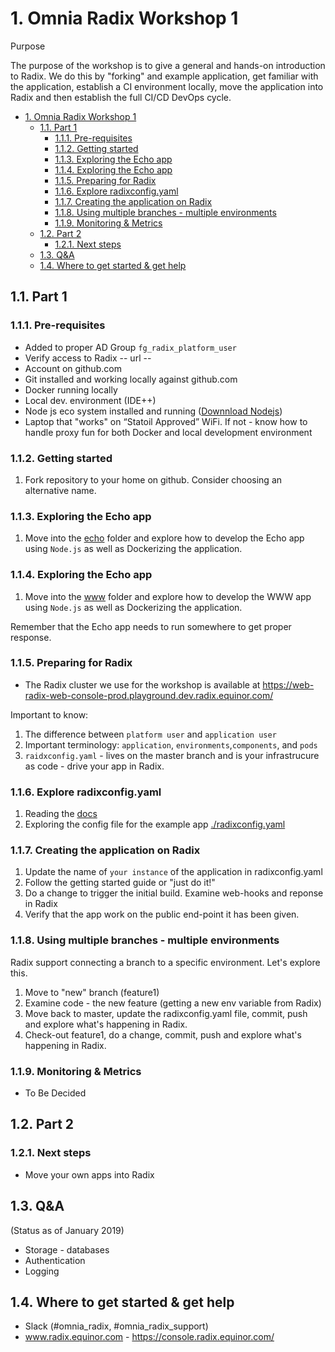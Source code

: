 # 1. Omnia Radix Workshop 1

Purpose

The purpose of the workshop is to give a general and hands-on introduction to Radix. We do this by "forking" and example application, get familiar with the application, establish a CI environment locally, move the application into Radix and then establish the full CI/CD DevOps cycle.

<!-- TOC -->

- [1. Omnia Radix Workshop 1](#1-omnia-radix-workshop-1)
    - [1.1. Part 1](#11-part-1)
        - [1.1.1. Pre-requisites](#111-pre-requisites)
        - [1.1.2. Getting started](#112-getting-started)
        - [1.1.3. Exploring the Echo app](#113-exploring-the-echo-app)
        - [1.1.4. Exploring the Echo app](#114-exploring-the-echo-app)
        - [1.1.5. Preparing for Radix](#115-preparing-for-radix)
        - [1.1.6. Explore radixconfig.yaml](#116-explore-radixconfigyaml)
        - [1.1.7. Creating the application on Radix](#117-creating-the-application-on-radix)
        - [1.1.8. Using multiple branches - multiple environments](#118-using-multiple-branches---multiple-environments)
        - [1.1.9. Monitoring & Metrics](#119-monitoring--metrics)
    - [1.2. Part 2](#12-part-2)
        - [1.2.1. Next steps](#121-next-steps)
    - [1.3. Q&A](#13-qa)
    - [1.4. Where to get started & get help](#14-where-to-get-started--get-help)

<!-- /TOC -->
## 1.1. Part 1

### 1.1.1. Pre-requisites

- Added to proper AD Group ```fg_radix_platform_user```
- Verify access to Radix -- url --
- Account on github.com
- Git installed and working locally against github.com
- Docker running locally
- Local dev. environment (IDE++)
- Node js eco system installed and running ([Downnload Nodejs](https://nodejs.org/en/download/))
- Laptop that "works" on “Statoil Approved” WiFi. If not - know how to handle proxy fun for both Docker and local development environment

### 1.1.2. Getting started

1. Fork repository to your home on github. Consider choosing an alternative name.

### 1.1.3. Exploring the Echo app

1. Move into the [echo](./echo/README.md) folder and explore how to develop the Echo app using ```Node.js``` as well as Dockerizing the application.

### 1.1.4. Exploring the Echo app

1. Move into the [www](./www/README.md) folder and explore how to develop the WWW app using ```Node.js``` as well as Dockerizing the application. 

Remember that the Echo app needs to run somewhere to get proper response.

### 1.1.5. Preparing for Radix

* The Radix cluster we use for the workshop is available at https://web-radix-web-console-prod.playground.dev.radix.equinor.com/

Important to know:

1. The difference between ```platform user``` and ```application user```
2. Important terminology: ```application```, ```environments```,```components```, and ```pods```
3. ```raidxconfig.yaml``` - lives on the master branch and is your infrastrucure as code - drive your app in Radix.

### 1.1.6. Explore radixconfig.yaml

1. Reading the [docs](https://github.com/equinor/radix-operator/blob/master/docs/radixconfig.md)
2. Exploring the config file for the example app [./radixconfig.yaml](./radixconfig.yaml)

### 1.1.7. Creating the application on Radix

1. Update the name of ```your instance``` of the application in radixconfig.yaml
2. Follow the getting started guide or "just do it!"
3. Do a change to trigger the initial build. Examine web-hooks and reponse in Radix
4. Verify that the app work on the public end-point it has been given.

### 1.1.8. Using multiple branches - multiple environments

Radix support connecting a branch to a specific environment. Let's explore this.

1. Move to "new" branch (feature1)
2. Examine code - the new feature  (getting a new env variable from Radix)
3. Move back to master, update the radixconfig.yaml file, commit, push and explore what's happening in Radix.
4. Check-out feature1, do a change, commit, push and explore what's happening in Radix.

### 1.1.9. Monitoring & Metrics

- To Be Decided

## 1.2. Part 2

### 1.2.1. Next steps

* Move your own apps into Radix


## 1.3. Q&A

(Status as of January 2019)
* Storage - databases
* Authentication
* Logging

## 1.4. Where to get started & get help

* Slack (#omnia_radix, #omnia_radix_support)
* www.radix.equinor.com - https://console.radix.equinor.com/